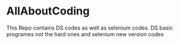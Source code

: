 # AllAboutCoding
This Repo contains DS codes as well as selenium codes. DS basic programes not the hard ones and selenium new version codes
